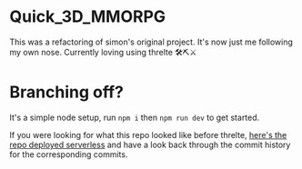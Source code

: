 # Quick_3D_MMORPG

This was a refactoring of simon's original project. It's now just me following my own nose. Currently loving using threlte 🛠️⛏️⚔️

# Branching off?

It's a simple node setup, run `npm i` then `npm run dev` to get started.

If you were looking for what this repo looked like before threlte, [here's the repo deployed serverless](https://github.com/DefinitelyMaybe/glowing-octo-train) and have a look back through the commit history for the corresponding commits.